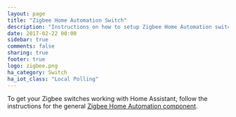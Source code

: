 ```yaml
---
layout: page
title: "Zigbee Home Automation Switch"
description: "Instructions on how to setup Zigbee Home Automation switches within Home Assistant."
date: 2017-02-22 00:00
sidebar: true
comments: false
sharing: true
footer: true
logo: zigbee.png
ha_category: Switch
ha_iot_class: "Local Polling"
---
```


To get your Zigbee switches working with Home Assistant, follow the instructions for the general [Zigbee Home Automation component](/components/zha/).
